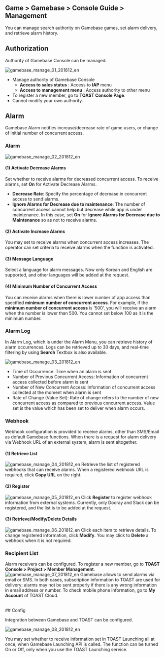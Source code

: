 ## Game > Gamebase > Console Guide > Management

You can manage search authority on Gamebase games, set alarm delivery, and retrieve alarm history.

## Authorization

Authority of Gamebase Console can be managed.

![gamebase_manage_01_201812_en](https://static.toastoven.net/prod_gamebase/gamebase_manage_01_201812_en.png)

* Manage authority of Gamebase Console
  * **Access to sales status** : Access to **IAP** menu
  * **Access to management menu** : Access authority to other menu
* To register a new member, go to **TOAST Console Page**.
* Cannot modify your own authority.
  

## Alarm

Gamebase Alarm notifies increase/decrease rate of game users, or change of initial number of concurrent access.

### Alarm

![gamebase_manage_02_201812_en](https://static.toastoven.net/prod_gamebase/gamebase_manage_02_201812_en.png)

#### (1) Activate Decrease Alarms
Set whether to receive alarms for decreased concurrent access. To receive alarms, set **On** for Activate Decrease Alarms.

- **Decrease Rate**: Specify the percentage of decrease in concurrent access to send alarms.
- **Ignore Alarms for Decrease due to maintenance**: The number of concurrent access cannot help but decrease while app is under maintenance.
  In this case, set **On** for **Ignore Alarms for Decrease due to Maintenance** so as not to receive alarms.

#### (2) Activate Increase Alarms
You may set to receive alarms when concurrent access increases.
The operator can set criteria to receive alarms when the function is activated.

#### (3) Message Language
Select a language for alarm messages. Now only Korean and English are supported, and other languages will be added at the request.

#### (4) Minimum Number of Concurrent Access
You can receive alarms when there is lower number of app access than specified **minimum number of concurrent access**. For example, if the **minimum number of concurrent access** is '500', you will receive an alarm when the number is lower than 500. You cannot set below 100 as it is the minimum number.

### Alarm Log

In Alarm Log, which is under the Alarm Menu, you can retrieve history of alarm occurrences.
Logs can be retrieved up to 30 days, and real-time filtering by using **Search** Textbox is also available.

![gamebase_manage_03_201812_en](https://static.toastoven.net/prod_gamebase/gamebase_manage_03_201812_en.png)

- Time of Occurrence: Time when an alarm is sent
- Number of Previous Concurrent Access: Information of concurrent access collected before alarm is sent
- Number of New Concurrent Access: Information of concurrent access collected at the moment when alarm is sent
- Rate of Change (Value Set): Rate of change refers to the number of new concurrent access as compared to previous concurrent access. Value set is the value which has been set to deliver when alarm occurs.

### Webhook
Webhook configuration is provided to receive alarms, other than SMS/Email as default Gamebase functions.
When there is a request for alarm delivery via Webhook URL of an external system, alarm is sent altogether.

#### (1) Retrieve List
![gamebase_manage_04_201812_en](https://static.toastoven.net/prod_gamebase/gamebase_manage_04_201812_en.png)
Retrieve the list of registered webhooks that can receive alarms.
When a registered webhook URL is required, click **Copy URL** on the right.

#### (2) Register
![gamebase_manage_05_201812_en](https://static.toastoven.net/prod_gamebase/gamebase_manage_05_201812_en.png)
Click **Register** to register webhook information from external systems.
Currently, only Dooray and Slack can be registered, and the list is to be added at the request.

#### (3) Retrieve/Modify/Delete Details
![gamebase_manage_06_201812_en](https://static.toastoven.net/prod_gamebase/gamebase_manage_06_201812_en.png)
Click each item to retrieve details.
To change registered information, click **Modify**. You may click to **Delete** a webhook when it is not required.

### Recipient List

Alarm receivers can be configured. To register a new member, go to **TOAST Console > Project > Member Management**.
![gamebase_manage_07_201812_en](https://static.toastoven.net/prod_gamebase/gamebase_manage_07_201812_en.png)
Gamebase allows to send alarms via email or SMS.
In both cases, subscription information to TOAST are used for delivery; alarms may not be sent properly if there is any wrong information in email address or number. To check mobile phone information, go to **My Account** of TOAST Cloud.

<br/>
## Config

Integration between Gamebase and TOAST can be configured.

![gamebase_manage_08_201812_en](https://static.toastoven.net/prod_gamebase/gamebase_manage_08_201812_en.png)

You may set whether to receive information set in TOAST Launching all at once, when Gamebase Launching API is called. The function can be turned On or Off, only when you use the TOAST Launching service.